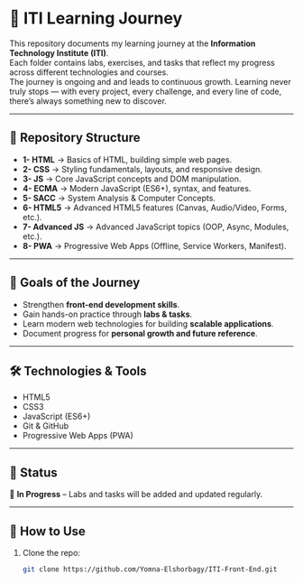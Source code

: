  # 🚀 ITI Learning Journey

This repository documents my learning journey at the **Information Technology Institute (ITI)**.  
Each folder contains labs, exercises, and tasks that reflect my progress across different technologies and courses.  
The journey is ongoing and and leads to continuous growth. Learning never truly stops — with every project, every challenge,
and every line of code, there’s always something new to discover.

---

## 📂 Repository Structure

- **1- HTML** → Basics of HTML, building simple web pages.  
- **2- CSS** → Styling fundamentals, layouts, and responsive design.  
- **3- JS** → Core JavaScript concepts and DOM manipulation.  
- **4- ECMA** → Modern JavaScript (ES6+), syntax, and features.  
- **5- SACC** → System Analysis & Computer Concepts.  
- **6- HTML5** → Advanced HTML5 features (Canvas, Audio/Video, Forms, etc.).  
- **7- Advanced JS** → Advanced JavaScript topics (OOP, Async, Modules, etc.).  
- **8- PWA** → Progressive Web Apps (Offline, Service Workers, Manifest).  

---

## 🎯 Goals of the Journey
- Strengthen **front-end development skills**.  
- Gain hands-on practice through **labs & tasks**.  
- Learn modern web technologies for building **scalable applications**.  
- Document progress for **personal growth and future reference**.  

---

## 🛠️ Technologies & Tools
- HTML5  
- CSS3  
- JavaScript (ES6+)  
- Git & GitHub  
- Progressive Web Apps (PWA)  

---

## 📌 Status
🔄 **In Progress** – Labs and tasks will be added and updated regularly.  

---

## 📖 How to Use
1. Clone the repo:
   ```bash
   git clone https://github.com/Yomna-Elshorbagy/ITI-Front-End.git
 
